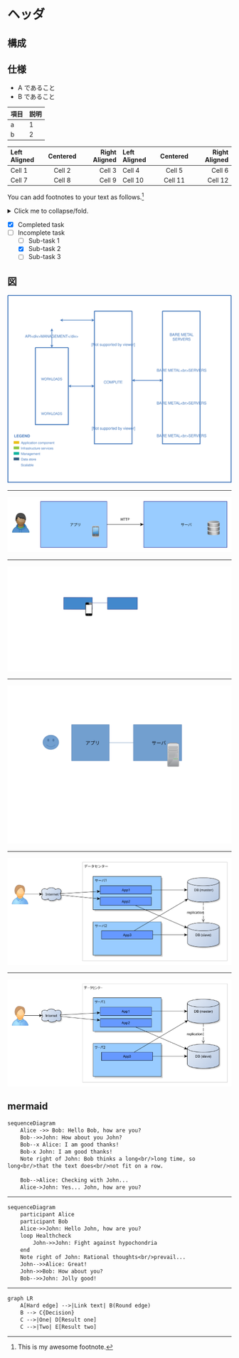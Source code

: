 # ヘッダ

## 構成

## 仕様

- A であること
- B であること

| 項目 | 説明 |
| ---- | ---- |
| a    | 1    |
| b    | 2    |

| Left Aligned | Centered | Right Aligned | Left Aligned | Centered | Right Aligned |
| :----------- | :------: | ------------: | :----------- | :------: | ------------: |
| Cell 1       |  Cell 2  |        Cell 3 | Cell 4       |  Cell 5  |        Cell 6 |
| Cell 7       |  Cell 8  |        Cell 9 | Cell 10      | Cell 11  |       Cell 12 |

You can add footnotes to your text as follows.[^2]
[^2]: This is my awesome footnote.

<details>
<summary>Click me to collapse/fold.</summary>

These details _will_ remain **hidden** until expanded.

    PASTE LOGS HERE

</details>

- [x] Completed task
- [ ] Incomplete task
  - [ ] Sub-task 1
  - [x] Sub-task 2
  - [ ] Sub-task 3

## 図

![draw.io](drawio.svg)

---

![yEd](structure-yed.svg)

---

![Pencil](structure-pencil.svg)

---

![LibreOffice Draw](structure-libreoffice-draw.svg)

---

![yEd](structure.svg)

---

![yEd](structure.png)

## mermaid

```mermaid
sequenceDiagram
    Alice ->> Bob: Hello Bob, how are you?
    Bob-->>John: How about you John?
    Bob--x Alice: I am good thanks!
    Bob-x John: I am good thanks!
    Note right of John: Bob thinks a long<br/>long time, so long<br/>that the text does<br/>not fit on a row.

    Bob-->Alice: Checking with John...
    Alice->John: Yes... John, how are you?
```

---

```mermaid
sequenceDiagram
    participant Alice
    participant Bob
    Alice->>John: Hello John, how are you?
    loop Healthcheck
        John->>John: Fight against hypochondria
    end
    Note right of John: Rational thoughts<br/>prevail...
    John-->>Alice: Great!
    John->>Bob: How about you?
    Bob-->>John: Jolly good!
```

---

```mermaid
graph LR
    A[Hard edge] -->|Link text| B(Round edge)
    B --> C{Decision}
    C -->|One| D[Result one]
    C -->|Two| E[Result two]
```
